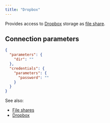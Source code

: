 ```yaml
---
title: "Dropbox"
---
```


Provides access to [Dropbox](https://www.dropbox.com) storage as [file share](files.md).

## Connection parameters

```json
{
  "parameters": {
    "dir": ""
  },
  "credentials": {
    "parameters": {
      "password": ""
    }
  }
}
```

See also:

* [File shares](../files.mdx)
* [Dropbox](https://www.dropbox.com)
